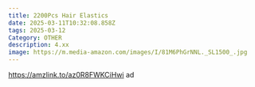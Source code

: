```yaml
---
title: 2200Pcs Hair Elastics
date: 2025-03-11T10:32:08.858Z
tags: 2025-03-12
Category: OTHER
description: 4.xx
image: https://m.media-amazon.com/images/I/81M6PhGrNNL._SL1500_.jpg
---
```

https://amzlink.to/az0R8FWKCiHwi   ad